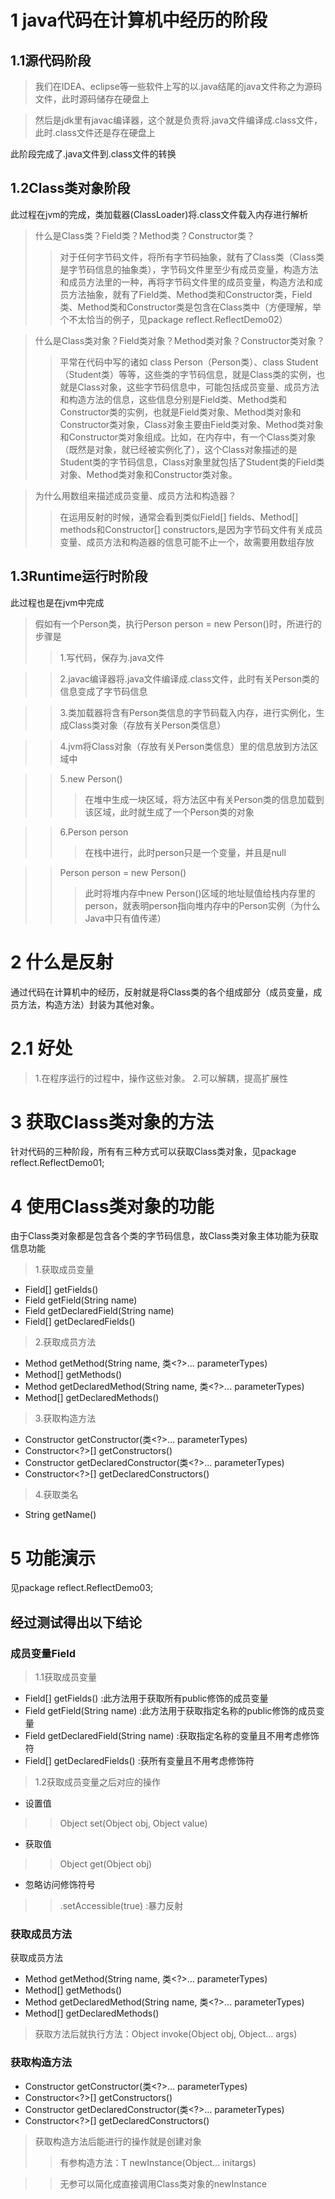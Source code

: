 # 1 java代码在计算机中经历的阶段
## 1.1源代码阶段
>我们在IDEA、eclipse等一些软件上写的以.java结尾的java文件称之为源码文件，此时源码储存在硬盘上

>然后是jdk里有javac编译器，这个就是负责将.java文件编译成.class文件，此时.class文件还是存在硬盘上

此阶段完成了.java文件到.class文件的转换
## 1.2Class类对象阶段
此过程在jvm的完成，类加载器(ClassLoader)将.class文件载入内存进行解析
>什么是Class类？Field类？Method类？Constructor类？
>>对于任何字节码文件，将所有字节码抽象，就有了Class类（Class类是字节码信息的抽象类），字节码文件里至少有成员变量，构造方法和成员方法里的一种，再将字节码文件里的成员变量，构造方法和成员方法抽象，就有了Field类、Method类和Constructor类，Field类、Method类和Constructor类是包含在Class类中（方便理解，举个不太恰当的例子，见package reflect.ReflectDemo02）

>什么是Class类对象？Field类对象？Method类对象？Constructor类对象？
>>平常在代码中写的诸如 class Person（Person类）、class Student（Student类）等等，这些类的字节码信息，就是Class类的实例，也就是Class对象，这些字节码信息中，可能包括成员变量、成员方法和构造方法的信息，这些信息分别是Field类、Method类和Constructor类的实例，也就是Field类对象、Method类对象和Constructor类对象，Class对象主要由Field类对象、Method类对象和Constructor类对象组成。比如，在内存中，有一个Class类对象（既然是对象，就已经被实例化了），这个Class对象描述的是Student类的字节码信息，Class对象里就包括了Student类的Field类对象、Method类对象和Constructor类对象。

>为什么用数组来描述成员变量、成员方法和构造器？
>>在运用反射的时候，通常会看到类似Field[] fields、Method[] methods和Constructor[] constructors,是因为字节码文件有关成员变量、成员方法和构造器的信息可能不止一个，故需要用数组存放

## 1.3Runtime运行时阶段
此过程也是在jvm中完成
>假如有一个Person类，执行Person person = new Person()时，所进行的步骤是
>>1.写代码，保存为.java文件

>>2.javac编译器将.java文件编译成.class文件，此时有关Person类的信息变成了字节码信息

>>3.类加载器将含有Person类信息的字节码载入内存，进行实例化，生成Class类对象（存放有关Person类信息）

>>4.jvm将Class对象（存放有关Person类信息）里的信息放到方法区域中

>>5.new Person()
>>>在堆中生成一块区域，将方法区中有关Person类的信息加载到该区域，此时就生成了一个Person类的对象

>>6.Person person
>>>在栈中进行，此时person只是一个变量，并且是null

>>Person person = new Person()
>>>此时将堆内存中new Person()区域的地址赋值给栈内存里的person，就表明person指向堆内存中的Person实例（为什么Java中只有值传递）
# 2 什么是反射
通过代码在计算机中的经历，反射就是将Class类的各个组成部分（成员变量，成员方法，构造方法）封装为其他对象。
# 2.1 好处
>1.在程序运行的过程中，操作这些对象。
>2.可以解耦，提高扩展性

# 3 获取Class类对象的方法
针对代码的三种阶段，所有有三种方式可以获取Class类对象，见package reflect.ReflectDemo01;

# 4 使用Class类对象的功能
由于Class类对象都是包含各个类的字节码信息，故Class类对象主体功能为获取信息功能
>1.获取成员变量
* Field[] getFields() 
* Field getField(String name) 
* Field getDeclaredField(String name) 
* Field[] getDeclaredFields() 

>2.获取成员方法
* Method getMethod(String name, 类<?>... parameterTypes)
* Method[] getMethods() 
* Method getDeclaredMethod(String name, 类<?>... parameterTypes) 
* Method[] getDeclaredMethods() 

>3.获取构造方法
* Constructor<T> getConstructor(类<?>... parameterTypes) 
* Constructor<?>[] getConstructors() 
* Constructor<T> getDeclaredConstructor(类<?>... parameterTypes) 
* Constructor<?>[] getDeclaredConstructors() 

>4.获取类名
* String getName()

# 5 功能演示
见package reflect.ReflectDemo03;
## 经过测试得出以下结论
### 成员变量Field
>1.1获取成员变量
* Field[] getFields() :此方法用于获取所有public修饰的成员变量
* Field getField(String name) :此方法用于获取指定名称的public修饰的成员变量
* Field getDeclaredField(String name) :获取指定名称的变量且不用考虑修饰符
* Field[] getDeclaredFields() :获所有变量且不用考虑修饰符

>1.2获取成员变量之后对应的操作
* 设置值
>>Object set(Object obj, Object value) 
* 获取值
>>Object get(Object obj) 
* 忽略访问修饰符号
>> .setAccessible(true) :暴力反射


### 获取成员方法
获取成员方法
* Method getMethod(String name, 类<?>... parameterTypes)
* Method[] getMethods() 
* Method getDeclaredMethod(String name, 类<?>... parameterTypes) 
* Method[] getDeclaredMethods() 

>获取方法后就执行方法：Object invoke(Object obj, Object... args) 

### 获取构造方法
* Constructor<T> getConstructor(类<?>... parameterTypes) 
* Constructor<?>[] getConstructors() 
* Constructor<T> getDeclaredConstructor(类<?>... parameterTypes) 
* Constructor<?>[] getDeclaredConstructors() 

>获取构造方法后能进行的操作就是创建对象
>>有参构造方法：T newInstance(Object... initargs)

>>无参可以简化成直接调用Class类对象的newInstance


